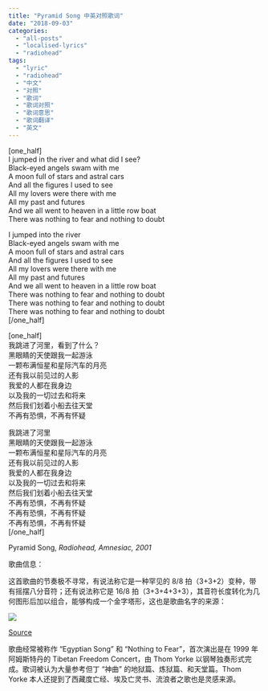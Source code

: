 ```yaml
---
title: "Pyramid Song 中英对照歌词"
date: "2018-09-03"
categories: 
  - "all-posts"
  - "localised-lyrics"
  - "radiohead"
tags: 
  - "lyric"
  - "radiohead"
  - "中文"
  - "对照"
  - "歌词"
  - "歌词对照"
  - "歌词意思"
  - "歌词翻译"
  - "英文"
---
```


\[one\_half\]  
I jumped in the river and what did I see?  
Black-eyed angels swam with me  
A moon full of stars and astral cars  
And all the figures I used to see  
All my lovers were there with me  
All my past and futures  
And we all went to heaven in a little row boat  
There was nothing to fear and nothing to doubt

I jumped into the river  
Black-eyed angels swam with me  
A moon full of stars and astral cars  
And all the figures I used to see  
All my lovers were there with me  
All my past and futures  
And we all went to heaven in a little row boat  
There was nothing to fear and nothing to doubt  
There was nothing to fear and nothing to doubt  
There was nothing to fear and nothing to doubt  
\[/one\_half\]

\[one\_half\]  
我跳进了河里，看到了什么？  
黑眼睛的天使跟我一起游泳  
一颗布满恒星和星际汽车的月亮  
还有我以前见过的人影  
我爱的人都在我身边  
以及我的一切过去和将来  
然后我们划着小船去往天堂  
不再有恐惧，不再有怀疑

我跳进了河里  
黑眼睛的天使跟我一起游泳  
一颗布满恒星和星际汽车的月亮  
还有我以前见过的人影  
我爱的人都在我身边  
以及我的一切过去和将来  
然后我们划着小船去往天堂  
不再有恐惧，不再有怀疑  
不再有恐惧，不再有怀疑  
不再有恐惧，不再有怀疑  
\[/one\_half\]

Pyramid Song, _Radiohead, Amnesiac, 2001_

歌曲信息：

这首歌曲的节奏极不寻常，有说法称它是一种罕见的 8/8 拍（3+3+2）变种，带有摇摆八分音符；还有说法称它是 16/8 拍（3+3+4+3+3），其音符长度转化为几何图形后加以组合，能够构成一个金字塔形，这也是歌曲名字的来源：

![](https://raindownon.me/wp-content/uploads/2018/09/tumblr_meiu0pypNl1qf31sgo1_500-300x245.png)

[Source](https://www.reddit.com/r/radiohead/comments/1himem/what_time_signature_is_the_pyramid_song_actually/cauqv20)

歌曲经常被称作 “Egyptian Song” 和 “Nothing to Fear”，首次演出是在 1999 年阿姆斯特丹的 Tibetan Freedom Concert，由 Thom Yorke 以钢琴独奏形式完成。歌词被认为大量参考但丁 “神曲” 的地狱篇、炼狱篇、和天堂篇。Thom Yorke 本人还提到了西藏度亡经、埃及亡灵书、流浪者之歌也是灵感来源。

